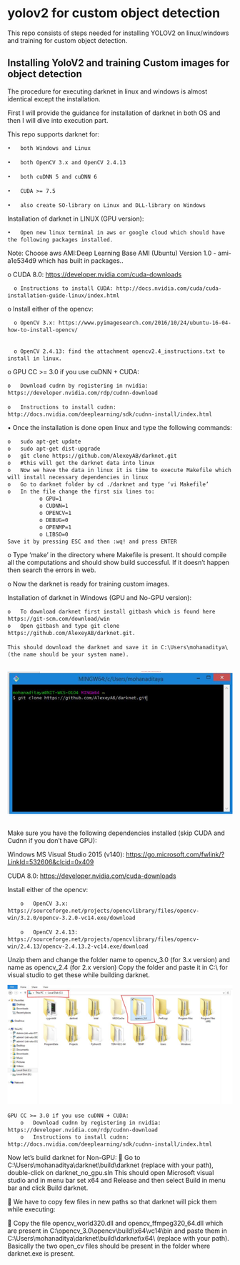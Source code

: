 # yolov2 for custom object detection

This repo consists of steps needed for installing YOLOV2 on linux/windows and training for custom object detection.

## Installing YoloV2 and training Custom images for object detection
The procedure for executing darknet in linux and windows is almost identical except the installation.

First I will provide the guidance for installation of darknet in both OS and then I will dive into execution part.

This repo supports darknet for:

    •	both Windows and Linux

    •	both OpenCV 3.x and OpenCV 2.4.13

    •	both cuDNN 5 and cuDNN 6

    •	CUDA >= 7.5

    •	also create SO-library on Linux and DLL-library on Windows

Installation of darknet in LINUX (GPU version):

    •	Open new linux terminal in aws or google cloud which should have the following packages installed.

Note: Choose aws AMI:Deep Learning Base AMI (Ubuntu) Version 1.0 - ami-a1e534d9 which has built in packages..

o  CUDA 8.0: https://developer.nvidia.com/cuda-downloads


      o Instructions to install CUDA: http://docs.nvidia.com/cuda/cuda-installation-guide-linux/index.html


o	Install either of the opencv:


      o	OpenCV 3.x: https://www.pyimagesearch.com/2016/10/24/ubuntu-16-04-how-to-install-opencv/


      o	OpenCV 2.4.13: find the attachment opencv2.4_instructions.txt to install in linux.

 
o	GPU CC >= 3.0 if you use cuDNN + CUDA: 

    o	Download cudnn by registering in nvidia: https://developer.nvidia.com/rdp/cudnn-download

    o	Instructions to install cudnn: http://docs.nvidia.com/deeplearning/sdk/cudnn-install/index.html


•	Once the installation is done open linux and type the following commands:

    o	sudo apt-get update
    o	sudo apt-get dist-upgrade
    o	git clone https://github.com/AlexeyAB/darknet.git
    o	#this will get the darknet data into linux
    o	Now we have the data in linux it is time to execute Makefile which will install necessary dependencies in linux
    o	Go to darknet folder by cd ./darknet and type ‘vi Makefile’
    o	In the file change the first six lines to:
              o	GPU=1
              o	CUDNN=1
              o	OPENCV=1
              o	DEBUG=0
              o	OPENMP=1
              o	LIBSO=0
    Save it by pressing ESC and then :wq! and press ENTER
    
o	Type ‘make’ in the directory where Makefile is present. It should compile all the computations and should show build successful. If it doesn’t happen then search the errors in web.

o	Now the darknet is ready for training custom images.


Installation of darknet in Windows (GPU and No-GPU version):
                                        
    o	To download darknet first install gitbash which is found here  https://git-scm.com/download/win 
    o	Open gitbash and type git clone https://github.com/AlexeyAB/darknet.git. 
    
    This should download the darknet and save it in C:\Users\mohanaditya\ (the name should be your system name). 
    
 ![alt text](https://github.com/aditya-karampudi/yolov2-detection/blob/master/image/Captureas.JPG?raw=true)
    
    
 Make sure you have the following dependencies installed (skip CUDA and Cudnn if you don’t have GPU):
 
   Windows MS Visual Studio 2015 (v140): https://go.microsoft.com/fwlink/?LinkId=532606&clcid=0x409

   CUDA 8.0: https://developer.nvidia.com/cuda-downloads

   Install either of the opencv:
        
        o	OpenCV 3.x: https://sourceforge.net/projects/opencvlibrary/files/opencv-win/3.2.0/opencv-3.2.0-vc14.exe/download

        o	OpenCV 2.4.13: https://sourceforge.net/projects/opencvlibrary/files/opencv-win/2.4.13/opencv-2.4.13.2-vc14.exe/download

Unzip them and change the folder name to opencv_3.0 (for 3.x version) and name as opencv_2.4 (for 2.x version) Copy the folder and paste it in C:\ for visual studio to get these while building darknet.



 ![alt text](https://github.com/aditya-karampudi/yolov2-detection/blob/master/image/Capture3.JPG?raw=true)
 
    GPU CC >= 3.0 if you use cuDNN + CUDA:
        o	Download cudnn by registering in nvidia: https://developer.nvidia.com/rdp/cudnn-download
        o	Instructions to install cudnn: http://docs.nvidia.com/deeplearning/sdk/cudnn-install/index.html
        
Now let’s build darknet for Non-GPU:
	Go to C:\Users\mohanaditya\darknet\build\darknet (replace with your path), double-click on darknet_no_gpu.sln This should open Microsoft visual studio and in menu bar set x64 and Release and then select Build in menu bar and click Build darknet.

	We have to copy few files in new paths so that darknet will pick them while executing: 

	Copy the file opencv_world320.dll and opencv_ffmpeg320_64.dll which are present in C:\opencv_3.0\opencv\build\x64\vc14\bin and paste them in C:\Users\mohanaditya\darknet\build\darknet\x64\ (replace with your path). Basically the two open_cv files should be present in the folder where darknet.exe is present.


